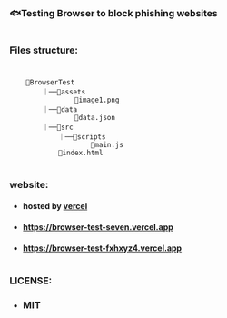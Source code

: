 #

### 🐟Testing Browser to block phishing websites

#

### Files structure:

#

```
    📁BrowserTest
        ｜──📁assets
                📄image1.png
        ｜──📁data
                📜data.json
        ｜──📁src
            ｜──📁scripts
                    📄main.js
            📄index.html
```

#

### website:

- #### hosted by [vercel](https://vercel.com)

- #### https://browser-test-seven.vercel.app

- #### https://browser-test-fxhxyz4.vercel.app

#

### LICENSE:

- ### **MIT**

#
